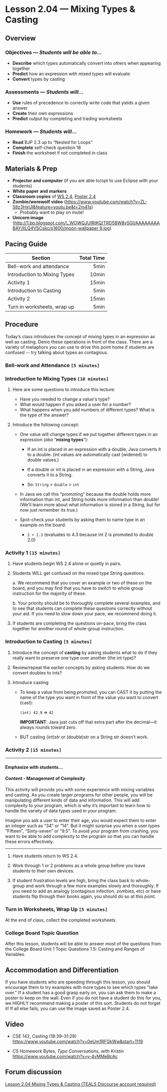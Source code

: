 Lesson 2.04 — Mixing Types & Casting
====================================================================================================

Overview
--------
### Objectives — _Students will be able to…_
- **Describe** which types automatically convert into others when appearing together
- **Predict** how an expression with mixed types will evaluate
- **Convert** types by casting

### Assessments — _Students will…_
- **Use** rules of precedence to correctly write code that yields a given answer
- **Create** their own expressions
- **Predict** output by completing and trading worksheets

### Homework — _Students will…_
- **Read** BJP 2.3 up to “Nested for Loops”
- **Complete** self-check question 18
- **Finish** the worksheet if not completed in class


Materials & Prep
----------------
- **Projector and computer** (if you are able to/opt to use Eclipse with your students)
- **White paper** **and** **markers**
- **Classroom copies** of [WS 2.4][], [Poster 2.4][]
- **Zombie/werewolf video** (<https://www.youtube.com/watch?v=ZL-58z3HxUI&feature=youtu.be&t=2m41s>)
  - Probably want to play on mute!
- **Unicorn image**
  ([http://1.bp.blogspot.com/\_WOWQJUlRtKQ/TRD5BW8v5GI/AAAAAAAABAY/llLQ4VSCskc/s1600/moon-wallpaper 9.jpg](http://1.bp.blogspot.com/_WOWQJUlRtKQ/TRD5BW8v5GI/AAAAAAAABAY/llLQ4VSCskc/s1600/moon-wallpaper%209.jpg))


Pacing Guide
------------
| Section                      | Total Time |
|------------------------------|-----------:|
| Bell-work and attendance     |       5min |
| Introduction to Mixing Types |      10min |
| Activity 1                   |      15min |
| Introduction to Casting      |       5min |
| Activity 2                   |      15min |
| Turn in worksheets, wrap up  |       5min |


Procedure
---------

Today’s class introduces the concept of mixing types in an expression as well as casting. Demo these 
operations in front of the class. There are a variety of metaphors you can use to drive this point 
home if students are confused -- try talking about types as contagious.

### Bell-work and Attendance `[5 minutes]`

### Introduction to Mixing Types `[10 minutes]`

1. Here are some questions to introduce this lecture:

   - Have you needed to change a value's type?
   - What would happen if you asked a user for a number?
   - What happens when you add numbers of different types? What is the type of the answer?

2. Introduce the following concept:

   - One value will change types if we put together different types in an expression (_aka_
     “**mixing types**”):

     - If an int is placed in an expression with a double, Java converts it to a double. 
       (int values are automatically cast (widened) to double values.)

     - If a double or int is placed in an expression with a String, Java converts it to a String.

     - So: `String` > `double` > `int`

   - In Java we call this “promoting” because the double holds more information than int, and String
     holds more information than double! (We’ll learn more about what information is stored in a
     String, but for now just remember its true.)

   - Spot-check your students by asking them to name type in an example on the board:

     - `2 + 2.3` (evaluates to 4.3 because int 2 is promoted to double 2.0)

### Activity 1 `[15 minutes]`

1. Have students begin WS 2.4 alone or quietly in pairs.

2. Students WILL get confused on the mixed type String questions.

   a. We recommend that you cover an example or two of these on the board, and you may find that you
      have to switch to whole group instruction for the majority of these.

   b. Your priority should be to thoroughly complete several examples, and to see that students can
      complete these questions correctly without your aid. If you need to slow down your pace, we recommend doing it.

3. If students are completing the questions on-pace, bring the class together for another round of
   whole-group instruction.

### Introduction to Casting `[5 minutes]`

1. Introduce the concept of **casting** by asking students what to do if they really want to
   preserve one type over another (the int type)?

2. Review/repeat the earlier concepts by asking students: How do we convert doubles to
   ints?

3. Introduce casting 

   - To keep a value from being promoted, you can CAST it by putting the name of the type you want 
     in front of the value you want to convert (cast):

     `(int) 42.9` ⇒ `42`

     **IMPORTANT**: Java just cuts off that extra part after the decimal—it always rounds toward
     zero.

   - BUT casting (int)str or (double)str on a String str doesn’t work.

### Activity 2 `[15 minutes]`

---

#### Emphasize with students...

#### Content - Management of Complexity

This activity will provide you with some experience with mixing variables and casting. As you create larger programs for other people, you will be manipulating different kinds of data and information. This will add complexity to your program, which is why it’s important to learn how to handle the variety of data types used in your program.

Imagine you ask a user to enter their age, you would expect them to enter an integer such as “34” or “14”. But it might surprise you when a user types “Fifteen”, “Sixty-seven” or “9.5”. To avoid your program from crashing, you want to be able to add complexity to the program so that you can handle these errors effectively. 

---

1. Have students return to WS 2.4.

2. Work through 1 or 2 problems as a whole group before you leave students to their own devices.

3. If student frustration levels are high, bring the class back to whole-group and work through a
   few more examples slowly and thoroughly. If you need to add an analogy (contagious infection, zombies, etc) or have students flip
   through their books again, you should do so at this point.

### Turn in Worksheets, Wrap Up `[5 minutes]`
At the end of class, collect the completed worksheets.

### College Board Topic Question
After this lesson, students will be able to answer most of the questions from the College Board Unit 1 Topic Questions 1.5: Casting and Ranges of Variables.

Accommodation and Differentiation
---------------------------------
If you have students who are speeding through this lesson, you should encourage them to try examples with more types
to see which types "take over." If a student has a good grasp early on, you can ask them to make a poster to keep on
the wall. Even if you do not have a student do this for you, we HIGHLY recommend making a poster of this sort.
Students do not forget it! If all else fails, you can use the image saved as Poster 2.4.

Video
-----
- CSE 142, Casting (18:39–31:29)<br>
  <https://www.youtube.com/watch?v=0eUm1RFGkWw&start=1119>

- CS Homework Bytes, _Type Conversations, with Kristin_<br>
  <https://www.youtube.com/watch?v=y-4vMMeBcAc>


Forum discussion
---------------------------
[Lesson 2.04 Mixing Types & Casting (TEALS Discourse account required)](http://forums.tealsk12.org/c/unit-2/2-04-mixing-types-casting)


[WS 2.4]:   https://raw.githubusercontent.com/TEALSK12/apcsa-public/master/curriculum/Unit2/WS%202.4.docx
[Poster 2.4]:    https://raw.githubusercontent.com/TEALSK12/apcsa-public/master/curriculum/Unit2/Poster%202.4.docx
